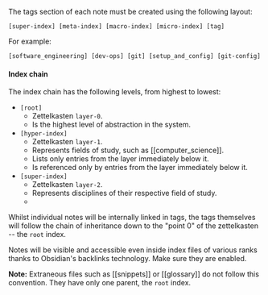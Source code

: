 The tags section of each note must be created using  the following layout:

```
[super-index] [meta-index] [macro-index] [micro-index] [tag]
```

For example:

```
[software_engineering] [dev-ops] [git] [setup_and_config] [git-config]
```

#### Index chain
The index chain has the following levels, from highest to lowest:
- `[root]`
	- Zettelkasten `layer-0`.
	- Is the highest level of abstraction in the system.
- `[hyper-index]`
	- Zettelkasten `layer-1`.
	- Represents fields of study, such as [[computer_science]].
	- Lists only entries from the layer immediately below it.
	- Is referenced only by entries from the layer immediately below it.
- `[super-index]`
	- Zettelkasten `layer-2`.
	- Represents disciplines of their respective field of study.
	- 

Whilst individual notes will be internally linked in tags, the tags themselves will follow the chain of inheritance down to the "point 0" of the zettelkasten -- the `root` index.

Notes will be visible and accessible even inside index files of various ranks thanks to Obsidian's backlinks technology. Make sure they are enabled.

**Note:** Extraneous files such as [[snippets]] or [[glossary]] do not follow this convention. They have only one parent, the `root` index.